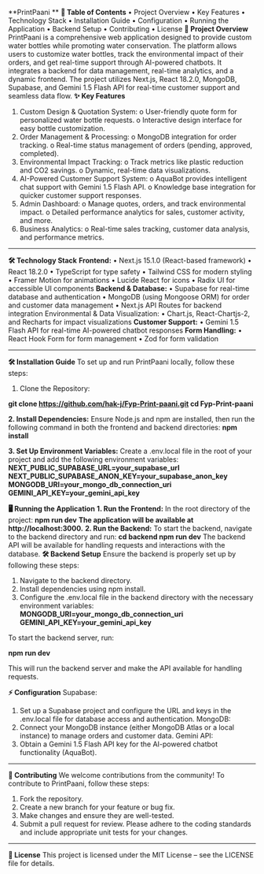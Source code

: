 **PrintPaani **
**📖 Table of Contents**
•	Project Overview
•	Key Features
•	Technology Stack
•	Installation Guide
•	Configuration
•	Running the Application
•	Backend Setup
•	Contributing
•	License
**🚀 Project Overview**
PrintPaani is a comprehensive web application designed to provide custom water bottles while promoting water conservation. The platform allows users to customize water bottles, track the environmental impact of their orders, and get real-time support through AI-powered chatbots. It integrates a backend for data management, real-time analytics, and a dynamic frontend.
The project utilizes Next.js, React 18.2.0, MongoDB, Supabase, and Gemini 1.5 Flash API for real-time customer support and seamless data flow.
**✨ Key Features**
1.	Custom Design & Quotation System:
o	User-friendly quote form for personalized water bottle requests.
o	Interactive design interface for easy bottle customization.
2.	Order Management & Processing:
o	MongoDB integration for order tracking.
o	Real-time status management of orders (pending, approved, completed).
3.	Environmental Impact Tracking:
o	Track metrics like plastic reduction and CO2 savings.
o	Dynamic, real-time data visualizations.
4.	AI-Powered Customer Support System:
o	AquaBot provides intelligent chat support with Gemini 1.5 Flash API.
o	Knowledge base integration for quicker customer support responses.
5.	Admin Dashboard:
o	Manage quotes, orders, and track environmental impact.
o	Detailed performance analytics for sales, customer activity, and more.
6.	Business Analytics:
o	Real-time sales tracking, customer data analysis, and performance metrics.
________________________________________
**🛠 Technology Stack**
**Frontend:**
•	Next.js 15.1.0 (React-based framework)
•	React 18.2.0
•	TypeScript for type safety
•	Tailwind CSS for modern styling
•	Framer Motion for animations
•	Lucide React for icons
•	Radix UI for accessible UI components
**Backend & Database:**
•	Supabase for real-time database and authentication
•	MongoDB (using Mongoose ORM) for order and customer data management
•	Next.js API Routes for backend integration
Environmental & Data Visualization:
•	Chart.js, React-Chartjs-2, and Recharts for impact visualizations
**Customer Support:**
•	Gemini 1.5 Flash API for real-time AI-powered chatbot responses
**Form Handling:**
•	React Hook Form for form management
•	Zod for form validation
________________________________________
**🛠 Installation Guide**
To set up and run PrintPaani locally, follow these steps:
1.	Clone the Repository:

**git clone https://github.com/hak-j/Fyp-Print-paani.git
cd Fyp-Print-paani**

**2.	Install Dependencies:**
Ensure Node.js and npm are installed, then run the following command in both the frontend and backend directories:
**npm install**

**3. Set Up Environment Variables:**
Create a .env.local file in the root of your project and add the following environment variables:
**NEXT_PUBLIC_SUPABASE_URL=your_supabase_url
NEXT_PUBLIC_SUPABASE_ANON_KEY=your_supabase_anon_key
MONGODB_URI=your_mongo_db_connection_uri
GEMINI_API_KEY=your_gemini_api_key**

**🖥 Running the Application**
**1. Run the Frontend:**
In the root directory of the project:
**npm run dev**
**The application will be available at http://localhost:3000.**
**2. Run the Backend:**
To start the backend, navigate to the backend directory and run:
**cd backend
npm run dev**
The backend API will be available for handling requests and interactions with the database.
**🛠 Backend Setup**
Ensure the backend is properly set up by following these steps:
1.	Navigate to the backend directory.
2.	Install dependencies using npm install.
3.	Configure the .env.local file in the backend directory with the necessary environment variables:
**MONGODB_URI=your_mongo_db_connection_uri
GEMINI_API_KEY=your_gemini_api_key**

To start the backend server, run:

**npm run dev**

This will run the backend server and make the API available for handling requests.

**⚡ Configuration**
Supabase:
1.	Set up a Supabase project and configure the URL and keys in the .env.local file for database access and authentication.
MongoDB:
1.	Connect your MongoDB instance (either MongoDB Atlas or a local instance) to manage orders and customer data.
Gemini API:
1.	Obtain a Gemini 1.5 Flash API key for the AI-powered chatbot functionality (AquaBot).
________________________________________
**🤝 Contributing**
We welcome contributions from the community! To contribute to PrintPaani, follow these steps:
1.	Fork the repository.
2.	Create a new branch for your feature or bug fix.
3.	Make changes and ensure they are well-tested.
4.	Submit a pull request for review.
Please adhere to the coding standards and include appropriate unit tests for your changes.
________________________________________
**📄 License**
This project is licensed under the MIT License – see the LICENSE file for details.



